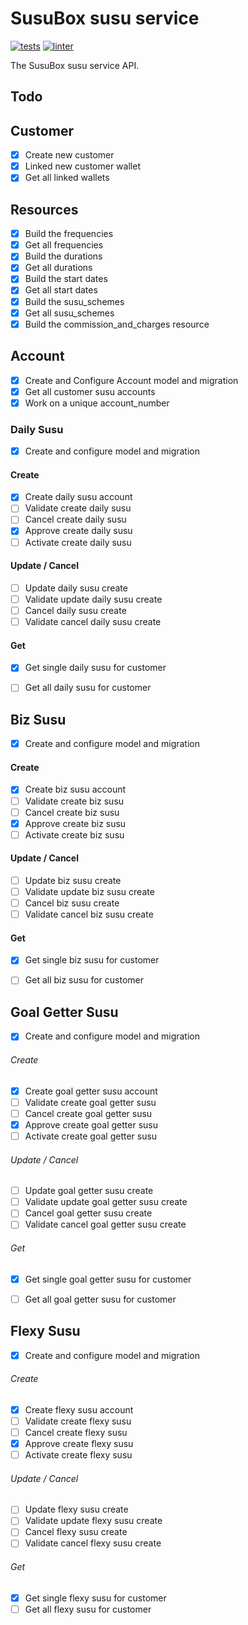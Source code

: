 # SusuBox susu service

[![tests](https://github.com/JustSteveKing/api-kit/actions/workflows/tests.yml/badge.svg)](https://github.com/JustSteveKing/api-kit/actions/workflows/tests.yml)
[![linter](https://github.com/JustSteveKing/api-kit/actions/workflows/lint.yml/badge.svg)](https://github.com/JustSteveKing/api-kit/actions/workflows/lint.yml)

The SusuBox susu service API.

## Todo

## Customer
- [x] Create new customer
- [x] Linked new customer wallet
- [x] Get all linked wallets

## Resources
- [x] Build the frequencies
- [x] Get all frequencies
- [x] Build the durations
- [x] Get all durations
- [x] Build the start dates
- [x] Get all start dates
- [x] Build the susu_schemes
- [x] Get all susu_schemes
- [x] Build the commission_and_charges resource

## Account
- [x] Create and Configure Account model and migration
- [x] Get all customer susu accounts
- [x] Work on a unique account_number

### Daily Susu
- [x] Create and configure model and migration

#### Create
- [x] Create daily susu account
- [ ] Validate create daily susu
- [ ] Cancel create daily susu
- [x] Approve create daily susu
- [ ] Activate create daily susu

#### Update / Cancel
- [ ] Update daily susu create
- [ ] Validate update daily susu create
- [ ] Cancel daily susu create
- [ ] Validate cancel daily susu create

#### Get
- [x] Get single daily susu for customer
- [ ] Get all daily susu for customer


## Biz Susu
- [x] Create and configure model and migration

#### Create
- [x] Create biz susu account
- [ ] Validate create biz susu
- [ ] Cancel create biz susu
- [x] Approve create biz susu
- [ ] Activate create biz susu

#### Update / Cancel
- [ ] Update biz susu create
- [ ] Validate update biz susu create
- [ ] Cancel biz susu create
- [ ] Validate cancel biz susu create

#### Get
- [x] Get single biz susu for customer
- [ ] Get all biz susu for customer


## Goal Getter Susu
- [x] Create and configure model and migration

###### Create
- [x] Create goal getter susu account
- [ ] Validate create goal getter susu
- [ ] Cancel create goal getter susu
- [x] Approve create goal getter susu
- [ ] Activate create goal getter susu

###### Update / Cancel
- [ ] Update goal getter susu create
- [ ] Validate update goal getter susu create
- [ ] Cancel goal getter susu create
- [ ] Validate cancel goal getter susu create

###### Get
- [x] Get single goal getter susu for customer
- [ ] Get all goal getter susu for customer


## Flexy Susu
- [x] Create and configure model and migration

###### Create
- [x] Create flexy susu account
- [ ] Validate create flexy susu
- [ ] Cancel create flexy susu
- [x] Approve create flexy susu
- [ ] Activate create flexy susu

###### Update / Cancel
- [ ] Update flexy susu create
- [ ] Validate update flexy susu create
- [ ] Cancel flexy susu create
- [ ] Validate cancel flexy susu create

###### Get
- [x] Get single flexy susu for customer
- [ ] Get all flexy susu for customer
